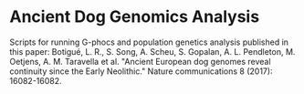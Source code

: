 Ancient Dog Genomics Analysis
=======

Scripts for running G-phocs and population genetics analysis published in this paper: Botigué, L. R., S. Song, A. Scheu, S. Gopalan, A. L. Pendleton, M. Oetjens, A. M. Taravella et al. "Ancient European dog genomes reveal continuity since the Early Neolithic." Nature communications 8 (2017): 16082-16082.
